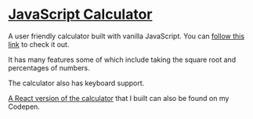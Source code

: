 # [JavaScript Calculator](https://devlana.github.io/playground/js-calculator)

A user friendly calculator built with vanilla JavaScript. You can [follow this link](https://devlana.github.io/playground/js-calculator) to check it out.

It has many features some of which include taking the square root and percentages of numbers.

The calculator also has keyboard support.

[A React version of the calculator](https://codepen.io/Ade_Lana/pen/RwNRgJa) that I built can also be found on my Codepen.
